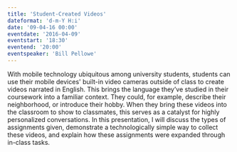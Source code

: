 ```yaml
---
title: 'Student-Created Videos'
dateformat: 'd-m-Y H:i'
date: '09-04-16 00:00'
eventdate: '2016-04-09'
eventstart: '18:30'
eventend: '20:00'
eventspeaker: 'Bill Pellowe'
---
```


With mobile technology ubiquitous among university students, students can use their mobile devices' built-in video cameras outside of class to create videos narrated in English. This brings the language they’ve studied in their coursework into a familiar context. They could, for example, describe their neighborhood, or introduce their hobby. When they bring these videos into the classroom to show to classmates, this serves as a catalyst for highly personalized conversations. In this presentation, I will discuss the types of assignments given, demonstrate a technologically simple way to collect these videos, and explain how these assignments were expanded through in-class tasks.


